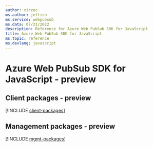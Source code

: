 ```yaml
---
author: xirzec
ms.author: jeffish
ms.service: webpubsub
ms.data: 07/21/2022
description: Reference for Azure Web PubSub SDK for JavaScript
title: Azure Web PubSub SDK for JavaScript
ms.topic: reference
ms.devlang: javascript
---
```

# Azure Web PubSub SDK for JavaScript - preview

## Client packages - preview
[!INCLUDE [client-packages](web-pubsub-client-index.md)]
## Management packages - preview
[!INCLUDE [mgmt-packages](web-pubsub-mgmt-index.md)]